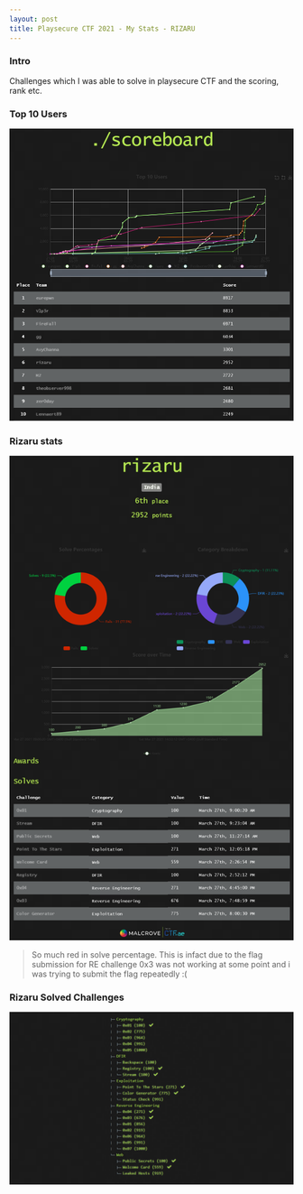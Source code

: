 ```yaml
---
layout: post
title: Playsecure CTF 2021 - My Stats - RIZARU
---
```

### Intro

Challenges which I was able to solve in playsecure CTF and the scoring, rank etc.

<!-- more -->

### Top 10 Users

![scoreboard](/assets/playsecure2021/scoreboard.png)

### Rizaru stats

![stats](/assets/playsecure2021/rizaru-stats.png)

> So much red in solve percentage. This is infact due to the flag submission for RE challenge 0x3 was not working at some point and i was trying to submit the flag repeatedly :(

### Rizaru Solved Challenges

![solved](/assets/playsecure2021/rizaru-solved2.png)

